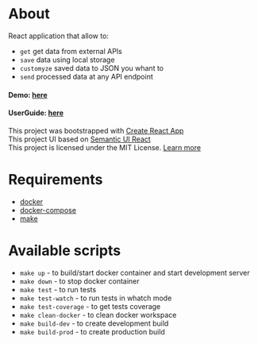 # About

React application that allow to:
- `get` get data from external APIs 
- `save` data using local storage
- `customyze` saved data to JSON you whant to
- `send` processed data at any API endpoint

#### Demo: [here](https://api-aggregator.konstankino.com/demo/#/)
#### UserGuide: [here](https://api-aggregator.konstankino.com/userguide/)

This project was bootstrapped with [Create React App](https://github.com/facebook/create-react-app)  
This project UI based on [Semantic UI React](https://react.semantic-ui.com/)  
This project is licensed under the MIT License. [Learn more](https://choosealicense.com/licenses/mit/)  


# Requirements

- [docker](https://www.docker.com/)
- [docker-compose](https://docs.docker.com/compose/)
- [make](https://www.npmjs.com/package/make)

# Available scripts

- `make up` - to build/start docker container and start development server
- `make down` - to stop docker container
- `make test` - to run tests
- `make test-watch` - to run tests in whatch mode 
- `make test-coverage` - to get tests coverage
- `make clean-docker` - to clean docker workspace
- `make build-dev` - to create development build
- `make build-prod` - to create production build
